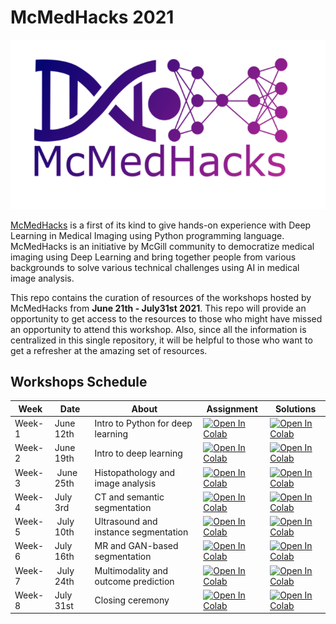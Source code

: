 # McMedHacks 2021

![](assets/images/McMedHack_logo.png)

[McMedHacks](https://mcmedhacks.com/) is a first of its kind to give hands-on experience with Deep Learning in Medical Imaging using Python programming language. McMedHacks is an initiative by McGill community to democratize medical imaging using Deep Learning and bring together people from various backgrounds to solve various technical challenges using AI in medical image analysis. 

This repo contains the curation of resources of the workshops hosted by McMedHacks from **June 21th - July31st 2021**. This repo will provide an opportunity to get access to the resources to those who might have missed an opportunity to attend this workshop. Also, since all the information is centralized in this single repository, it will be helpful to those who want to get a refresher at the amazing set of resources.

## Workshops Schedule
|Week  |Date       |About                               |Assignment                                                                                                                                                                 |Solutions                                                                                                                                                                  |
|------|-----------|------------------------------------|---------------------------------------------------------------------------------------------------------------------------------------------------------------------------|---------------------------------------------------------------------------------------------------------------------------------------------------------------------------|
|Week-1|June 12th  |Intro to Python for deep learning   |[![Open In Colab](https://colab.research.google.com/assets/colab-badge.svg)](https://colab.research.google.com/drive/1FB2fJ4dUPzjM3JM4W4UbWHEcG_EgEQpv?usp=sharing) |[![Open In Colab](https://colab.research.google.com/assets/colab-badge.svg)](https://colab.research.google.com/drive/10LPpBQpamlGdqwFW17-ORyI8p-3DgKis?usp=sharing) |
|Week-2|June 19th  |Intro to deep learning              |[![Open In Colab](https://colab.research.google.com/assets/colab-badge.svg)](https://www.google.com/url?q=https://colab.research.google.com/drive/1hUL-0xW4CEGRuiNkz7AWoNyGgdqNxZmC?usp%3Dsharing&source=gmail&ust=1624522575196000&usg=AFQjCNFdaNaElg7itiDgtYmVQxNqXboBsQ) |[![Open In Colab](https://colab.research.google.com/assets/colab-badge.svg)](https://colab.research.google.com/drive/10LPpBQpamlGdqwFW17-ORyI8p-3DgKis?usp=sharing) |
|Week-3| June 25th |Histopathology and image analysis   |[![Open In Colab](https://colab.research.google.com/assets/colab-badge.svg)](https://github.com/vasudev-sharma/Expand_AI-Assignment/blob/master/Expand_ai_problem_1.ipynb) |[![Open In Colab](https://colab.research.google.com/assets/colab-badge.svg)](https://github.com/vasudev-sharma/Expand_AI-Assignment/blob/master/Expand_ai_problem_1.ipynb) |
|Week-4|July 3rd   |CT and semantic segmentation        |[![Open In Colab](https://colab.research.google.com/assets/colab-badge.svg)](https://github.com/vasudev-sharma/Expand_AI-Assignment/blob/master/Expand_ai_problem_1.ipynb) |[![Open In Colab](https://colab.research.google.com/assets/colab-badge.svg)](https://github.com/vasudev-sharma/Expand_AI-Assignment/blob/master/Expand_ai_problem_1.ipynb) |
|Week-5| July 10th |Ultrasound and instance segmentation|[![Open In Colab](https://colab.research.google.com/assets/colab-badge.svg)](https://github.com/vasudev-sharma/Expand_AI-Assignment/blob/master/Expand_ai_problem_1.ipynb) |[![Open In Colab](https://colab.research.google.com/assets/colab-badge.svg)](https://github.com/vasudev-sharma/Expand_AI-Assignment/blob/master/Expand_ai_problem_1.ipynb) |
|Week-6|July 16th  |MR and GAN-based segmentation       |[![Open In Colab](https://colab.research.google.com/assets/colab-badge.svg)](https://github.com/vasudev-sharma/Expand_AI-Assignment/blob/master/Expand_ai_problem_1.ipynb) |[![Open In Colab](https://colab.research.google.com/assets/colab-badge.svg)](https://github.com/vasudev-sharma/Expand_AI-Assignment/blob/master/Expand_ai_problem_1.ipynb) |
|Week-7| July 24th |Multimodality and outcome prediction|[![Open In Colab](https://colab.research.google.com/assets/colab-badge.svg)](https://github.com/vasudev-sharma/Expand_AI-Assignment/blob/master/Expand_ai_problem_1.ipynb) |[![Open In Colab](https://colab.research.google.com/assets/colab-badge.svg)](https://github.com/vasudev-sharma/Expand_AI-Assignment/blob/master/Expand_ai_problem_1.ipynb) |
|Week-8|July 31st  |Closing ceremony                    |[![Open In Colab](https://colab.research.google.com/assets/colab-badge.svg)](https://github.com/vasudev-sharma/Expand_AI-Assignment/blob/master/Expand_ai_problem_1.ipynb) |[![Open In Colab](https://colab.research.google.com/assets/colab-badge.svg)](https://github.com/vasudev-sharma/Expand_AI-Assignment/blob/master/Expand_ai_problem_1.ipynb) |
